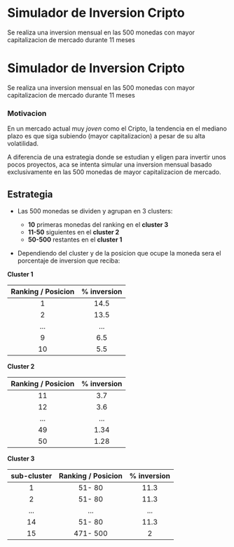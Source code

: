 
# Simulador de Inversion Cripto

Se realiza una inversion mensual en las 500 monedas con mayor capitalizacion de mercado durante 11 meses


# Simulador de Inversion Cripto

Se realiza una inversion mensual en las 500 monedas con mayor capitalizacion de mercado durante 11 meses

### Motivacion
En un mercado actual muy *joven* como el Cripto, la tendencia en el mediano plazo es que siga subiendo (mayor capitalizacion)  a pesar de su alta volatilidad.

A diferencia de una estrategia donde se estudian y  eligen para invertir unos pocos proyectos, aca se intenta simular una inversion mensual basado exclusivamente en las 500 monedas de mayor  capitalizacion de mercado.



## Estrategia

* Las 500 monedas se dividen y agrupan en  3 clusters:

    * **10** primeras monedas del ranking en el **cluster 3**
    * **11-50** siguientes en el **cluster 2**
    * **50-500** restantes en el **cluster 1**
* Dependiendo del cluster y de la posicion que ocupe la moneda sera el porcentaje de inversion que reciba:

**Cluster 1**

| Ranking / Posicion  | % inversion |    
| :-: |  :-: |   
|  1  | 14.5 |
|  2  | 13.5 |
| ... |  ... |
|  9  |  6.5 |
|  10 |  5.5 |

**Cluster 2**

| Ranking / Posicion  | % inversion |    
| :-: | :-: |   
|  11 | 3.7 |
|  12 | 3.6 |
| ... | ... |
|  49 | 1.34 |
|  50 | 1.28 |

**Cluster 3**

| sub-cluster | Ranking / Posicion  | % inversion |    
|:---:|   :-:   | :-:  |   
|  1  |  51- 80 | 11.3 |
|  2  |  51- 80 | 11.3 |
| ... |   ...   |  ... |
| 14  |  51- 80 | 11.3 |
|  15 |471- 500 |   2  |


